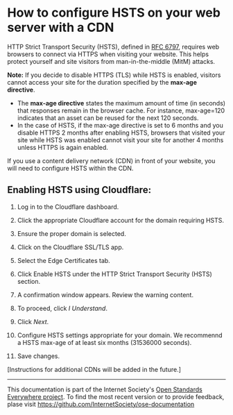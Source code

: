 # How to configure HSTS on your web server with a CDN

HTTP Strict Transport Security (HSTS), defined in [RFC 6797](https://tools.ietf.org/html/rfc6797), requires web browsers to connect via HTTPS when visiting your website. This helps protect yourself and site visitors from man-in-the-middle (MitM) attacks.

**Note:** If you decide to disable HTTPS (TLS) while HSTS is enabled, visitors cannot access your site for the duration specified by the **max-age directive**. 
- The **max-age directive** states the maximum amount of time (in seconds) that responses remain in the browser cache. For instance, max-age=120 indicates that an asset can be reused for the next 120 seconds.
- In the case of HSTS, if the max-age directive is set to 6 months and you disable HTTPS 2 months after enabling HSTS, browsers that visited your site while HSTS was enabled cannot visit your site for another 4 months unless HTTPS is again enabled.

If you use a content delivery network (CDN) in front of your website, you will need to configure HSTS within the CDN.

## Enabling HSTS using Cloudflare:

1. Log in to the Cloudflare dashboard.
 
2. Click the appropriate Cloudflare account for the domain requiring HSTS.
 
3. Ensure the proper domain is selected.
 
4. Click on the Cloudflare SSL/TLS app.
 
5. Select the Edge Certificates tab.
 
6. Click Enable HSTS under the HTTP Strict Transport Security (HSTS) section.
 
7. A confirmation window appears. Review the warning content.
 
8. To proceed, click *I Understand*.
 
9. Click *Next*.

10. Configure HSTS settings appropriate for your domain.  We recommennd a HSTS max-age of at least six months (31536000 seconds). 

11. Save changes.


[Instructions for additional CDNs will be added in the future.]

--------

This documentation is part of the Internet Society's [Open Standards Everywhere project](https://www.internetsociety.org/ose/).
To find the most recent version or to provide feedback, plase visit https://github.com/InternetSociety/ose-documentation
